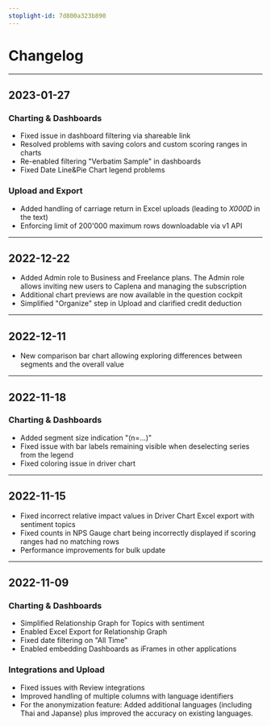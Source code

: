 ```yaml
---
stoplight-id: 7d800a323b890
---
```

# Changelog
---

## 2023-01-27

### Charting & Dashboards

* Fixed issue in dashboard filtering via shareable link
* Resolved problems with saving colors and custom scoring ranges in charts
* Re-enabled filtering "Verbatim Sample" in dashboards
* Fixed Date Line&Pie Chart legend problems

### Upload and Export
* Added handling of carriage return in Excel uploads (leading to _X000D_ in the text)
* Enforcing limit of 200'000 maximum rows downloadable via v1 API

---

## 2022-12-22

* Added Admin role to Business and Freelance plans. The Admin role allows inviting new users to Caplena and managing the subscription
* Additional chart previews are now available in the question cockpit
* Simplified "Organize" step in Upload and clarified credit deduction

---

## 2022-12-11

* New comparison bar chart allowing exploring differences between segments and the overall value

---

## 2022-11-18

### Charting & Dashboards
* Added segment size indication "(n=...)"
* Fixed issue with bar labels remaining visible when deselecting series from the legend
* Fixed coloring issue in driver chart

---

## 2022-11-15

* Fixed incorrect relative impact values in Driver Chart Excel export with sentiment topics
* Fixed counts in NPS Gauge chart being incorrectly displayed if scoring ranges had no matching rows
* Performance improvements for bulk update

---

## 2022-11-09

### Charting & Dashboards
* Simplified Relationship Graph for Topics with sentiment
* Enabled Excel Export for Relationship Graph
* Fixed date filtering on "All Time"
* Enabled embedding Dashboards as iFrames in other applications

### Integrations and Upload
* Fixed issues with Review integrations
* Improved handling of multiple columns with language identifiers
* For the anonymization feature: Added additional languages (including Thai and Japanse) plus improved the accuracy on existing languages.



